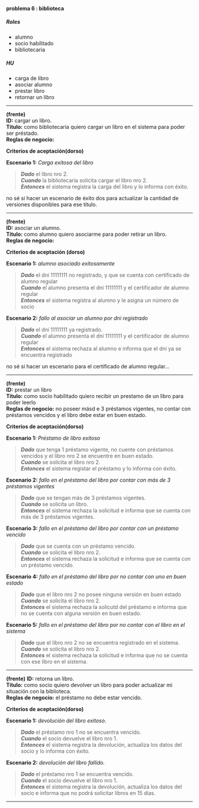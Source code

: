 #### problema 6 : biblioteca

##### **Roles**  
- alumno  
- socio habilitado  
- bibliotecaria  

##### **HU**
- carga de libro    
- asociar alumno  
- prestar libro  
- retornar un libro  
***

**(frente)**  
**ID:** cargar un libro.  
**Título:** como bibliotecaria quiero cargar un libro en el sistema para poder ser préstado.  
**Reglas de negocio:**

**Criterios de aceptación(dorso)**

**Escenario 1:** *Carga exitosa del libro*  
>***Dado*** el libro nro 2.  
***Cuando*** la bibliotecaria solicita cargar el libro nro 2.  
***Entonces*** el sistema registra la carga del libro y lo informa con éxito.  

no sé si hacer un escenario de éxito dos para actualizar la cantidad de versiones disponibles para ese título.  
***
**(frente)**  
**ID:** asociar un alumno.  
**Título:** como alumno quiero asociarme para poder retirar un libro.    
**Reglas de negocio:**  

**Criterios de aceptación (dorso)**  

**Escenario 1:** *alumno asociado exitosamente*  
>***Dado*** el dni 11111111 no registrado, y que se cuenta con certificado de alumno regular   
***Cuando*** el alumno presenta el dni 11111111 y el certificador de alumno regular  
***Entonces*** el sistema registra al alumno y le asigna un número de socio  

**Escenario 2:** *fallo al asociar un alumno por dni registrado*  
>***Dado*** el dni 11111111 ya registrado.   
***Cuando*** el alumno presenta el dni 11111111 y el certificador de alumno regular  
***Entonces*** el sistema rechaza al alumno e informa que el dni ya se encuentra registrado  

no sé si hacer un escenario para el certificado de alumno regular...   

***
**(frente)**  
**ID:** prestar un libro  
**Título:** como socio habilitado quiero recibir un prestamo de un libro para poder leerlo  
**Reglas de negocio:** no poseer másd e 3 préstamos vigentes, no contar con préstamos vencidos y el libro debe estar en buen estado.  

**Criterios de aceptación(dorso)**  

**Escenario 1:** *Préstamo de libro exitoso*  
>***Dado*** que tenga 1 préstamo vigente, no cuente con préstamos vencidos y el libro nro 2 se encuentre en buen estado.  
***Cuando*** se solicita el libro nro 2.    
***Entonces*** el sistema registar el préstamo y lo informa con éxito.  

**Escenario 2:** *fallo en el préstamo del libro por contar con más de 3 préstamos vigentes*  
>***Dado*** que se tengan más de 3 préstamos vigentes.    
***Cuando*** se solicita un libro.  
***Entonces*** el sistema rechaza la solicitud e informa que se cuenta con más de 3 préstamos vigentes.  

**Escenario 3:** *fallo en el préstamo del libro por contar con un préstamo vencido*  
>***Dado*** que se cuenta con un préstamo vencido.    
***Cuando*** se solicita el libro nro 2.  
***Entonces*** el sistema rechaza la solicitud e informa que se cuenta con un préstamo vencido.    

**Escenario 4:** *fallo en el préstamo del libro por no contar con uno en buen estado*  
>***Dado*** que el libro nro 2 no posee ninguna versión en buen estado
***Cuando*** se solicita el libro nro 2.  
***Entonces*** el sistema rechaza la solicutd del préstamo e informa que no se cuenta con alguna versión en buen estado.  

**Escenario 5:** *fallo en el préstamo del libro por no contar con el libro en el sistema*  
>***Dado*** que el libro nro 2 no se encuentra registrado en el sistema.  
***Cuando*** se solicita el libro nro 2.  
***Entonces*** el sistema rechaza la solicitud e informa que no se cuenta con ese libro en el sistema.   

***

**(frente)**
**ID:** retorna un libro.  
**Título:** como socio quiero devolver un libro para poder actualizar mi situación con la biblioteca.  
**Reglas de negocio:** el préstamo no debe estar vencido.  

**Criterios de aceptación(dorso)**

**Escenario 1:** *devolución del libro exitoso.*  
>***Dado*** el préstamo nro 1 no se encuentra vencido.  
***Cuando*** el socio devuelve el libro nro 1.  
***Entonces*** el sistema registra la devolución, actualiza los datos del socio y lo informa con éxito.  

**Escenario 2:** *devolución del libro fallido.*  
>***Dado*** el préstamo nro 1 se encuentra vencido.  
***Cuando*** el socio devuelve el libro nro 1.  
***Entonces*** el sistema registra la devolución, actualiza los datos del socio e informa que no podrá solicitar libros en 15 días.  

***
